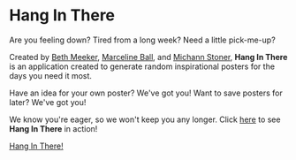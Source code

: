 # Hang In There

Are you feeling down? Tired from a long week? Need a little pick-me-up?

Created by [Beth Meeker](https://github.com/meekb), [Marceline Ball](https://github.com/MarcelineBall), and [Michann Stoner](https://github.com/michannstoner), **Hang In There** is an application created to generate random inspirational posters for the days you need it most.

Have an idea for your own poster? We've got you!
Want to save posters for later? We've got you!

We know you're eager, so we won't keep you any longer. Click [here](https://michannstoner.github.io/hang-in-there-boilerplate/) to see **Hang In There** in action!


[Hang In There!](https://media.tenor.com/images/657487e5aadb99421e0ec353ae5f2f39/tenor.gif)
